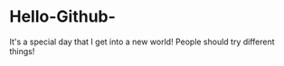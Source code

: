 # Hello-Github-
It's a special day that I get into a new world! People should try different things!
